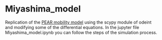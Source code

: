# Miyashima_model
Replication of the [PEAR mobility model](https://www.nature.com/articles/s41586-018-0839-y) using the scypy module of odeint and modifying some of the differential equations.
In the jupyter file Miyashima_model.ipynb you can follow the steps of the simulation process.
